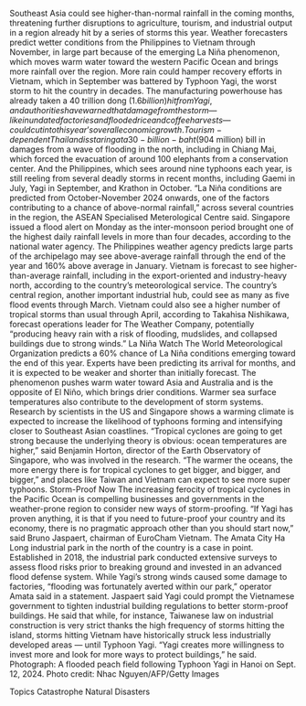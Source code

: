 Southeast Asia could see higher-than-normal rainfall in the coming months, threatening further disruptions to agriculture, tourism, and industrial output in a region already hit by a series of storms this year.
Weather forecasters predict wetter conditions from the Philippines to Vietnam through November, in large part because of the emerging La Niña phenomenon, which moves warm water toward the western Pacific Ocean and brings more rainfall over the region.
More rain could hamper recovery efforts in Vietnam, which in September was battered by Typhoon Yagi, the worst storm to hit the country in decades. The manufacturing powerhouse has already taken a 40 trillion dong ($1.6 billion) hit from Yagi, and authorities have warned that damage from the storm — like inundated factories and flooded rice and coffee harvests — could cut into this year’s overall economic growth.
Tourism-dependent Thailand is staring at a 30-billion-baht ($904 million) bill in damages from a wave of flooding in the north, including in Chiang Mai, which forced the evacuation of around 100 elephants from a conservation center. And the Philippines, which sees around nine typhoons each year, is still reeling from several deadly storms in recent months, including Gaemi in July, Yagi in September, and Krathon in October.
“La Niña conditions are predicted from October-November 2024 onwards, one of the factors contributing to a chance of above-normal rainfall,” across several countries in the region, the ASEAN Specialised Meterological Centre said.
Singapore issued a flood alert on Monday as the inter-monsoon period brought one of the highest daily rainfall levels in more than four decades, according to the national water agency. The Philippines weather agency predicts large parts of the archipelago may see above-average rainfall through the end of the year and 160% above average in January.
Vietnam is forecast to see higher-than-average rainfall, including in the export-oriented and industry-heavy north, according to the country’s meteorological service. The country’s central region, another important industrial hub, could see as many as five flood events through March.
Vietnam could also see a higher number of tropical storms than usual through April, according to Takahisa Nishikawa, forecast operations leader for The Weather Company, potentially “producing heavy rain with a risk of flooding, mudslides, and collapsed buildings due to strong winds.”
La Niña Watch
The World Meteorological Organization predicts a 60% chance of La Niña conditions emerging toward the end of this year. Experts have been predicting its arrival for months, and it is expected to be weaker and shorter than initially forecast. The phenomenon pushes warm water toward Asia and Australia and is the opposite of El Niño, which brings drier conditions.
Warmer sea surface temperatures also contribute to the development of storm systems. Research by scientists in the US and Singapore shows a warming climate is expected to increase the likelihood of typhoons forming and intensifying closer to Southeast Asian coastlines.
“Tropical cyclones are going to get strong because the underlying theory is obvious: ocean temperatures are higher,” said Benjamin Horton, director of the Earth Observatory of Singapore, who was involved in the research. “The warmer the oceans, the more energy there is for tropical cyclones to get bigger, and bigger, and bigger,” and places like Taiwan and Vietnam can expect to see more super typhoons.
Storm-Proof Now
The increasing ferocity of tropical cyclones in the Pacific Ocean is compelling businesses and governments in the weather-prone region to consider new ways of storm-proofing.
“If Yagi has proven anything, it is that if you need to future-proof your country and its economy, there is no pragmatic approach other than you should start now,” said Bruno Jaspaert, chairman of EuroCham Vietnam.
The Amata City Ha Long industrial park in the north of the country is a case in point. Established in 2018, the industrial park conducted extensive surveys to assess flood risks prior to breaking ground and invested in an advanced flood defense system.
While Yagi’s strong winds caused some damage to factories, “flooding was fortunately averted within our park,” operator Amata said in a statement.
Jaspaert said Yagi could prompt the Vietnamese government to tighten industrial building regulations to better storm-proof buildings. He said that while, for instance, Taiwanese law on industrial construction is very strict thanks the high frequency of storms hitting the island, storms hitting Vietnam have historically struck less industrially developed areas — until Typhoon Yagi.
“Yagi creates more willingness to invest more and look for more ways to protect buildings,” he said.
Photograph: A flooded peach field following Typhoon Yagi in Hanoi on Sept. 12, 2024. Photo credit: Nhac Nguyen/AFP/Getty Images

Topics
Catastrophe
Natural Disasters
